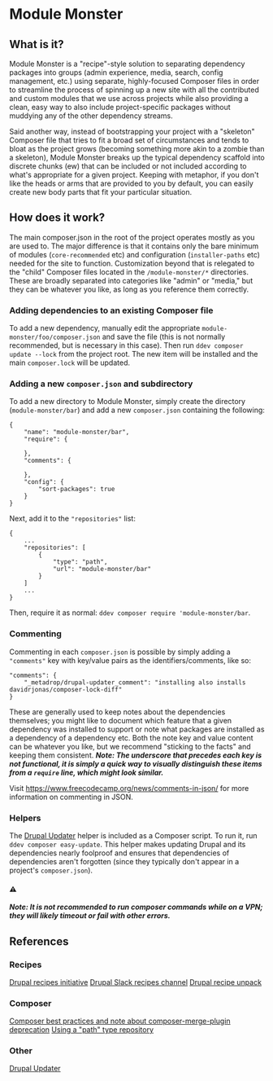 # Module Monster

## What is it?
Module Monster is a "recipe"-style solution to separating dependency packages into groups (admin experience, media, search, config management, etc.) using separate, highly-focused Composer files in order to streamline the process of spinning up a new site with all the contributed and custom modules that we use across projects while also providing a clean, easy way to also include project-specific packages without muddying any of the other dependency streams.

Said another way, instead of bootstrapping your project with a "skeleton" Composer file that tries to fit a broad set of circumstances and tends to bloat as the project grows (becoming something more akin to a zombie than a skeleton), Module Monster breaks up the typical dependency scaffold into discrete chunks (ew) that can be included or not included according to what's appropriate for a given project. Keeping with metaphor, if you don't like the heads or arms that are provided to you by default, you can easily create new body parts that fit your particular situation.

## How does it work?
The main composer.json in the root of the project operates mostly as you are used to. The major difference is that it contains only the bare minimum of modules (`core-recommended` etc) and configuration (`installer-paths` etc) needed for the site to function. Customization beyond that is relegated to the "child" Composer files located in the `/module-monster/*` directories. These are broadly separated into categories like "admin" or "media," but they can be whatever you like, as long as you reference them correctly.

### Adding dependencies to an existing Composer file
To add a new dependency, manually edit the appropriate `module-monster/foo/composer.json` and save the file (this is not normally recommended, but is necessary in this case). Then run `ddev composer update --lock` from the project root. The new item will be installed and the main `composer.lock` will be updated.

### Adding a new `composer.json` and subdirectory
To add a new directory to Module Monster, simply create the directory (`module-monster/bar`) and add a new `composer.json` containing the following:
```
{
    "name": "module-monster/bar",
    "require": {

    },
    "comments": {

    },
    "config": {
        "sort-packages": true
    }
}
```
Next, add it to the `"repositories"` list:
```
{
    ...
    "repositories": [
        {
            "type": "path",
            "url": "module-monster/bar"
        }
    ]
    ...
}
```
Then, require it as normal: `ddev composer require 'module-monster/bar`.

### Commenting
Commenting in each `composer.json` is possible by simply adding a `"comments"` key with key/value pairs as the identifiers/comments, like so:
```
"comments": {
    "_metadrop/drupal-updater_comment": "installing also installs davidrjonas/composer-lock-diff"
}
```
These are generally used to keep notes about the dependencies themselves; you might like to document which feature that a given dependency was installed to support or note what packages are installed as a dependency of a dependency etc. Both the note key and value content can be whatever you like, but we recommend "sticking to the facts" and keeping them consistent. ***Note: The underscore that precedes each key is not functional, it is simply a quick way to visually distinguish these items from a `require` line, which might look similar.***

Visit https://www.freecodecamp.org/news/comments-in-json/ for more information on commenting in JSON.

### Helpers
The [Drupal Updater](https://github.com/Metadrop/drupal-updater) helper is included as a Composer script. To run it, run `ddev composer easy-update`. This helper makes updating Drupal and its dependencies nearly foolproof and ensures that dependencies of dependencies aren't forgotten (since they typically don't appear in a project's `composer.json`).


#### ⚠️
***Note: It is not recommended to run composer commands while on a VPN; they will likely timeout or fail with other errors.***

## References
### Recipes
[Drupal recipes initiative](https://www.drupal.org/project/distributions_recipes)
[Drupal Slack recipes channel](https://drupal.slack.com/archives/C2THUBAVA)
[Drupal recipe unpack](https://gitlab.ewdev.ca/yonas.legesse/drupal-recipe-unpack)

### Composer
[Composer best practices and note about composer-merge-plugin deprecation](https://drupalize.me/tutorial/composer-configuration-drupal)
[Using a "path" type repository](https://getcomposer.org/doc/05-repositories.md#path)

### Other
[Drupal Updater](https://github.com/Metadrop/drupal-updater)
